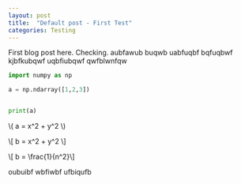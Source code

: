```yaml
---
layout: post
title:  "Default post - First Test"
categories: Testing
---
```


First blog post here. Checking.
aubfawub
buqwb
uabfuqbf
bqfuqbwf
kjbfkubqwf
uqbfiubqwf
qwfblwnfqw


```python
import numpy as np 

a = np.ndarray([1,2,3])


print(a)
```

\\( a = x^2 + y^2 \\)

\\[ b = x^2 + y^2 \\]

\\[ b = \frac{1}{n^2}\\]

oubuibf
wbfiwbf
ufbiqufb